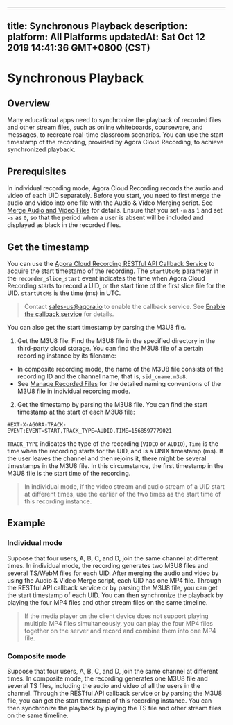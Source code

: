 
---
title: Synchronous Playback
description: 
platform: All Platforms
updatedAt: Sat Oct 12 2019 14:41:36 GMT+0800 (CST)
---
# Synchronous Playback
## Overview

Many educational apps need to synchronize the playback of recorded files and other stream files, such as online whiteboards, courseware, and messages, to recreate real-time classroom scenarios. You can use the start timestamp of the recording, provided by Agora Cloud Recording, to achieve synchronized playback.

## Prerequisites

In individual recording mode, Agora Cloud Recording records the audio and video of each UID separately. Before you start, you need to first merge the audio and video into one file with the Audio & Video Merging script. See [Merge Audio and Video Files](../../en/cloud-recording/cloud_recording_merge_files.md) for details. Ensure that you set `-m` as `1` and set `-s` as `0`, so that the period when a user is absent will be included and displayed as black in the recorded files.

## Get the timestamp

You can use the [Agora Cloud Recording RESTful API Callback Service](../../en/cloud-recording/cloud_recording_callback_rest.md) to acquire the start timestamp of the recording. The `startUtcMs` parameter in the `recorder_slice_start` event indicates the time when Agora Cloud Recording starts to record a UID, or the start time of the first slice file for the UID. `startUtcMs` is the time (ms) in UTC.

> Contact [sales-us@agora.io](http://sales-us@agora.io/) to enable the callback service. See [Enable the callback service](https://docs-preview.agoralab.co/en/Agora%20Platform/ncs#user-configuration) for details.

You can also get the start timestamp by parsing the M3U8 file.

1. Get the M3U8 file: Find the M3U8 file in the specified directory in the third-party cloud storage. You can find the M3U8 file of a certain recording instance by its filename:
  - In composite recording mode, the name of the M3U8 file consists of the recording ID and the channel name, that is, `sid_cname.m3u8`.
  - See [Manage Recorded Files](../../en/cloud-recording/cloud_recording_manage_files.md) for the detailed naming conventions of the M3U8 file in individual recording mode.
2. Get the timestamp by parsing the M3U8 file. You can find the start timestamp at the start of each M3U8 file:
```
#EXT-X-AGORA-TRACK-EVENT:EVENT=START,TRACK_TYPE=AUDIO,TIME=1568597779021
```
   
  `TRACK_TYPE` indicates the type of the recording (`VIDEO` or `AUDIO`), `Time` is the time when the recording starts for the UID,  and is a UNIX timestamp (ms). If the user leaves the channel and then rejoins it, there might be several timestamps in the M3U8 file. In this circumstance, the first timestamp in the M3U8 file is the start time of the recording.

> In individual mode, if the video stream and audio stream of a UID start at different times, use the earlier of the two times as the start time of this recording instance.

## Example

### Individual mode

Suppose that four users, A, B, C, and D, join the same channel at different times. In individual mode, the recording generates two M3U8 files and several TS/WebM files for each UID. After merging the audio and video by using the Audio & Video Merge script, each UID has one MP4 file. Through the RESTful API callback service or by parsing the M3U8 file, you can get the start timestamp of each UID. You can then synchronize the playback by playing the four MP4 files and other stream files on the same timeline.

> If the media player on the client device does not support playing multiple MP4 files simultaneously, you can play the four MP4 files together on the server and record and combine them into one MP4 file.

### Composite mode

Suppose that four users, A, B, C, and D, join the same channel at different times. In composite mode, the recording generates one M3U8 file and several TS files, including the audio and video of all the users in the channel. Through the RESTful API callback service or by parsing the M3U8 file, you can get the start timestamp of this recording instance. You can then synchronize the playback by playing the TS file and other stream files on the same timeline.
